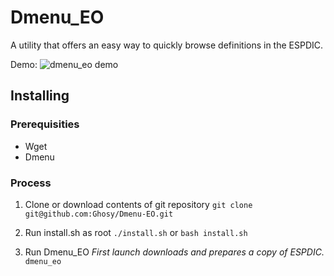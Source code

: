 # Dmenu_EO
A utility that offers an easy way to quickly browse definitions in the ESPDIC.

Demo:
![dmenu_eo demo](https://i.imgur.com/koaVI0k.gif "Dmenu_EO")

## Installing

### Prerequisities
* Wget
* Dmenu

### Process
1. Clone or download contents of git repository
`git clone git@github.com:Ghosy/Dmenu-EO.git`

2. Run install.sh as root
`./install.sh`
or
`bash install.sh`

3. Run Dmenu_EO
*First launch downloads and prepares a copy of ESPDIC.*
`dmenu_eo`
